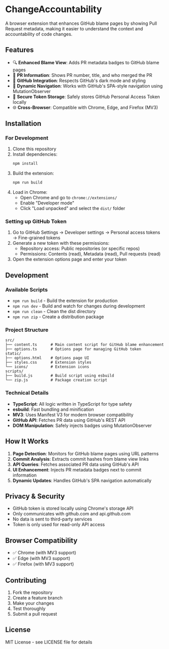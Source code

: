 # ChangeAccountability

A browser extension that enhances GitHub blame pages by showing Pull Request metadata, making it easier to understand the context and accountability of code changes.

## Features

- 🔍 **Enhanced Blame View**: Adds PR metadata badges to GitHub blame pages
- 🔗 **PR Information**: Shows PR number, title, and who merged the PR
- 🎨 **GitHub Integration**: Respects GitHub's dark mode and styling
- 🚀 **Dynamic Navigation**: Works with GitHub's SPA-style navigation using MutationObserver
- 🔐 **Secure Token Storage**: Safely stores GitHub Personal Access Token locally
- 🌐 **Cross-Browser**: Compatible with Chrome, Edge, and Firefox (MV3)

## Installation

### For Development

1. Clone this repository
2. Install dependencies:
   ```bash
   npm install
   ```
3. Build the extension:
   ```bash
   npm run build
   ```
4. Load in Chrome:
   - Open Chrome and go to `chrome://extensions/`
   - Enable "Developer mode"
   - Click "Load unpacked" and select the `dist/` folder

### Setting up GitHub Token

1. Go to GitHub Settings → Developer settings → Personal access tokens → Fine-grained tokens
2. Generate a new token with these permissions:
   - Repository access: Public repositories (or specific repos)
   - Permissions: Contents (read), Metadata (read), Pull requests (read)
3. Open the extension options page and enter your token

## Development

### Available Scripts

- `npm run build` - Build the extension for production
- `npm run dev` - Build and watch for changes during development
- `npm run clean` - Clean the dist directory
- `npm run zip` - Create a distribution package

### Project Structure

```
src/
├── content.ts      # Main content script for GitHub blame enhancement
├── options.ts      # Options page for managing GitHub token
static/
├── options.html    # Options page UI
├── styles.css      # Extension styles
└── icons/          # Extension icons
scripts/
├── build.js        # Build script using esbuild
└── zip.js          # Package creation script
```

### Technical Details

- **TypeScript**: All logic written in TypeScript for type safety
- **esbuild**: Fast bundling and minification
- **MV3**: Uses Manifest V3 for modern browser compatibility
- **GitHub API**: Fetches PR data using GitHub's REST API
- **DOM Manipulation**: Safely injects badges using MutationObserver

## How It Works

1. **Page Detection**: Monitors for GitHub blame pages using URL patterns
2. **Commit Analysis**: Extracts commit hashes from blame view links
3. **API Queries**: Fetches associated PR data using GitHub's API
4. **UI Enhancement**: Injects PR metadata badges next to commit information
5. **Dynamic Updates**: Handles GitHub's SPA navigation automatically

## Privacy & Security

- GitHub token is stored locally using Chrome's storage API
- Only communicates with github.com and api.github.com
- No data is sent to third-party services
- Token is only used for read-only API access

## Browser Compatibility

- ✅ Chrome (with MV3 support)
- ✅ Edge (with MV3 support) 
- ✅ Firefox (with MV3 support)

## Contributing

1. Fork the repository
2. Create a feature branch
3. Make your changes
4. Test thoroughly
5. Submit a pull request

## License

MIT License - see LICENSE file for details